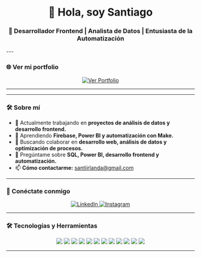 ### <h1 align="center">👋 Hola, soy Santiago</h1>
<h3 align="center">🚀 Desarrollador Frontend | Analista de Datos | Entusiasta de la Automatización</h3>
---

### 🌐 Ver mi portfolio

<p align="center">
  <a href="https://morandisantiago.github.io/Porfolio/" target="_blank">
    <img src="https://img.shields.io/badge/🌍 Ver Portfolio-000000?style=for-the-badge&logo=github&logoColor=white" alt="Ver Portfolio"/>
  </a>
</p>

---

---

### 🛠 Sobre mí

- 🔭 Actualmente trabajando en **proyectos de análisis de datos y desarrollo frontend.**
- 🌱 Aprendiendo **Firebase, Power BI y automatización con Make.**
- 👯 Buscando colaborar en **desarrollo web, análisis de datos y optimización de procesos.**
- 💬 Pregúntame sobre **SQL, Power BI, desarrollo frontend y automatización.**
- 📫 **Cómo contactarme:** santiirlanda@gmail.com

---

### 🚀 Conéctate conmigo
<p align="center">
  <a href="https://www.linkedin.com/in/santiago-morandi-736660263/" target="_blank">
    <img src="https://img.shields.io/badge/LinkedIn-0077B5?style=for-the-badge&logo=linkedin&logoColor=white" alt="LinkedIn"/>
  </a>
  <a href="https://instagram.com/morandisanti" target="_blank">
    <img src="https://img.shields.io/badge/Instagram-E4405F?style=for-the-badge&logo=instagram&logoColor=white" alt="Instagram"/>
  </a>
</p>

---

### 🛠 Tecnologías y Herramientas
<p align="center">
  <img src="https://img.shields.io/badge/HTML5-E34F26?style=for-the-badge&logo=html5&logoColor=white" />
  <img src="https://img.shields.io/badge/CSS3-1572B6?style=for-the-badge&logo=css3&logoColor=white" />
  <img src="https://img.shields.io/badge/JavaScript-F7DF1E?style=for-the-badge&logo=javascript&logoColor=black" />
  <img src="https://img.shields.io/badge/React-61DAFB?style=for-the-badge&logo=react&logoColor=black" />
  <img src="https://img.shields.io/badge/Bootstrap-7952B3?style=for-the-badge&logo=bootstrap&logoColor=white" />
  <img src="https://img.shields.io/badge/Node.js-339933?style=for-the-badge&logo=node.js&logoColor=white" />
  <img src="https://img.shields.io/badge/SQL-4479A1?style=for-the-badge&logo=mysql&logoColor=white" />
  <img src="https://img.shields.io/badge/Python-3776AB?style=for-the-badge&logo=python&logoColor=white" />
  <img src="https://img.shields.io/badge/Power%20BI-F2C811?style=for-the-badge&logo=powerbi&logoColor=black" />
  <img src="https://img.shields.io/badge/Git-F05032?style=for-the-badge&logo=git&logoColor=white" />
  <img src="https://img.shields.io/badge/Firebase-FFCA28?style=for-the-badge&logo=firebase&logoColor=black" />
  <img src="https://img.shields.io/badge/AWS-232F3E?style=for-the-badge&logo=amazon-aws&logoColor=white" />
</p>

---
